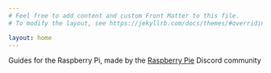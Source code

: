 ```yaml
---
# Feel free to add content and custom Front Matter to this file.
# To modify the layout, see https://jekyllrb.com/docs/themes/#overriding-theme-defaults

layout: home
---
```


Guides for the Raspberry Pi, made by the [Raspberry Pie](https://discord.gg/EA23xcv) Discord community
